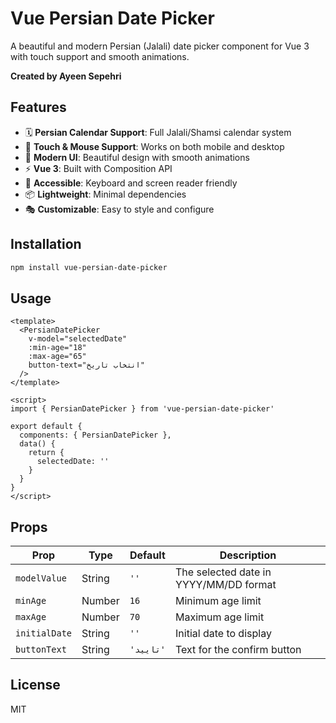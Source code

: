 # Vue Persian Date Picker

A beautiful and modern Persian (Jalali) date picker component for Vue 3 with touch support and smooth animations.

**Created by Ayeen Sepehri**

## Features

- 🗓️ **Persian Calendar Support**: Full Jalali/Shamsi calendar system
- 📱 **Touch & Mouse Support**: Works on both mobile and desktop
- 🎨 **Modern UI**: Beautiful design with smooth animations
- ⚡ **Vue 3**: Built with Composition API
- 🎯 **Accessible**: Keyboard and screen reader friendly
- 📦 **Lightweight**: Minimal dependencies
- 🎭 **Customizable**: Easy to style and configure

## Installation

```bash
npm install vue-persian-date-picker
```

## Usage

```vue
<template>
  <PersianDatePicker
    v-model="selectedDate"
    :min-age="18"
    :max-age="65"
    button-text="انتخاب تاریخ"
  />
</template>

<script>
import { PersianDatePicker } from 'vue-persian-date-picker'

export default {
  components: { PersianDatePicker },
  data() {
    return {
      selectedDate: ''
    }
  }
}
</script>
```

## Props

| Prop | Type | Default | Description |
|------|------|---------|-------------|
| `modelValue` | String | `''` | The selected date in YYYY/MM/DD format |
| `minAge` | Number | `16` | Minimum age limit |
| `maxAge` | Number | `70` | Maximum age limit |
| `initialDate` | String | `''` | Initial date to display |
| `buttonText` | String | `'تایید'` | Text for the confirm button |

## License

MIT
